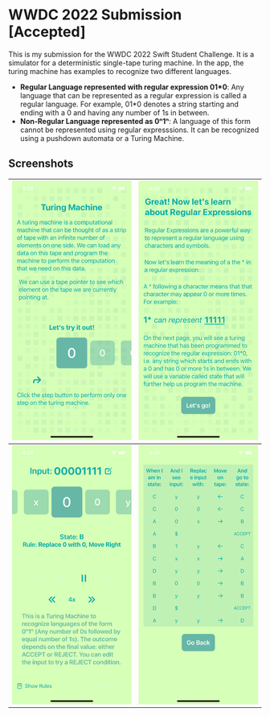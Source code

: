 # WWDC 2022 Submission [Accepted]
This is my submission for the WWDC 2022 Swift Student Challenge. It is a simulator for a deterministic single-tape turing machine. In the app, the turing machine has examples to recognize two different languages.

- **Regular Language represented with regular expression 01*0**: Any language that can be represented as a regular expression is called a regular language. For example, 01*0 denotes a string starting and ending with a 0 and having any number of 1s in between.
- **Non-Regular Language represented as 0ⁿ1ⁿ**: A language of this form cannot be represented using regular expresssions. It can be recognized using a pushdown automata or a Turing Machine.

## Screenshots
| ![](/assets/Introduction.png)      | ![](/assets/Regex.png)  |
| ----------- | ----------- |
| ![](/assets/Sim.png)      | ![](/assets/Rules.png)  |